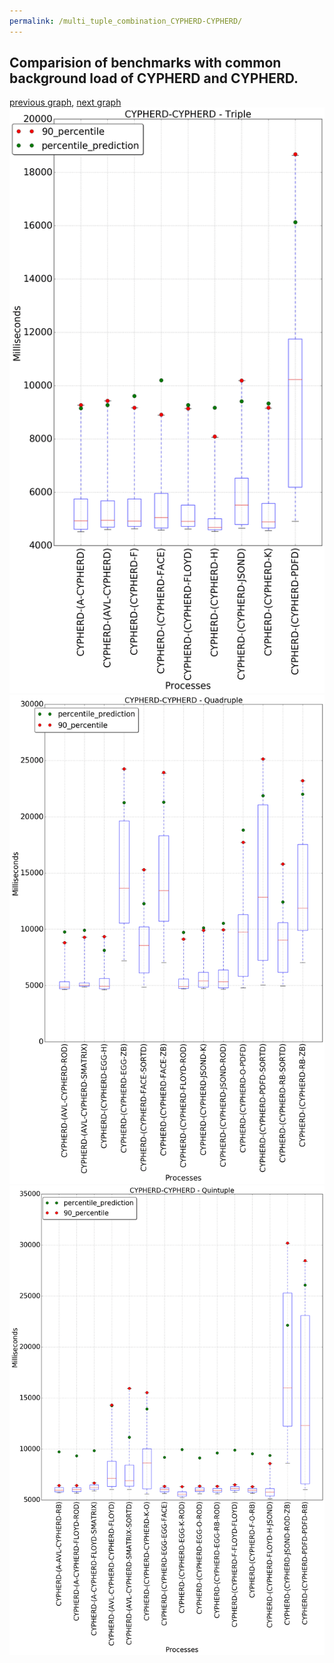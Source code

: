 ```yaml
---
permalink: /multi_tuple_combination_CYPHERD-CYPHERD/
---
```



## Comparision of benchmarks with common background load of CYPHERD and CYPHERD.

[previous graph](../multi_tuple_combination_CYPHERD-A/), [next graph](../multi_tuple_combination_CYPHERD-EGG/)
![graph figure](./images/triple/CYPHERD/CYPHERD-CYPHERD_box.png)![graph figure](./images/quadruple/CYPHERD/CYPHERD-CYPHERD_box.png)![graph figure](./images/quintuple/CYPHERD/CYPHERD-CYPHERD_box.png)